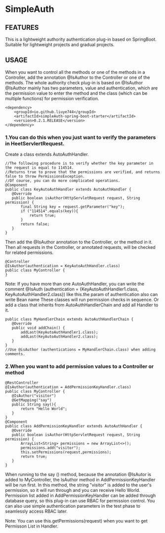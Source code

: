 # SimpleAuth
## FEATURES
This is a lightweight authority authentication plug-in based on SpringBoot. Suitable for lightweight projects and gradual projects.

## USAGE
When you want to control all the methods or one of the methods in a Controller, add the annotation @IsAuthor to the Controller or one of the methods.
The whole authority check plug-in is based on @IsAuthor
@IsAuthor mainly has two parameters, value and authentication, which are the permission value to enter the method and the class (which can be multiple functions) for permission verification.
```
<dependency>
    <groupId>io.github.liuye744</groupId>
    <artifactId>simpleAuth-spring-boot-starter</artifactId>
    <version>0.2.1.RELEASE</version>
</dependency>
```
### 1.You can do this when you just want to verify the parameters in HeetServlertRequest.
 Create a class extends AutoAuthHandler.
 ```
 //The following procedure is to verify whether the key parameter in the request is equal to 114514. 
 //Returns true to prove that the permissions are verified, and returns false to throw PermissionsException.
 //Of course, you can do more complicated operations.
@Component
public class KeyAutoAuthHandler extends AutoAuthHandler {
    @Override
    public boolean isAuthor(HttpServletRequest request, String permission) {
        final String key = request.getParameter("key");
        if ("114514".equals(key)){
            return true;
        }
        return false;
    }
}
 ```
 Then add the @IsAuthor annotation to the Controller, or the method in it. 
 Then all requests in the Controller, or annotated requests, will be checked for related permissions.
 ```
@Controller
@IsAuthor(authentication = KeyAutoAuthHandler.class)
public class MyController {
}
 ```
 Note: If you have more than one AutoAuthHandler, you can write the comment @IsAuth (authentication = {KeyAutoAuthHandler1.class, KeyAutoAuthHandler2.class}) like this.the param of authentication also can write Bean name 
 These classes will run permission checks in sequence.
 Or add a class that inherits from AutoAuthHandlerChain and add all Handler to it.
 ```
 public class MyHandlerChain extends AutoAuthHandlerChain {
    @Override
    public void addChain() {
        addLast(KeyAutoAuthHandler1.class);
        addLast(KeyAutoAuthHandler2.class);
    }
}
//Use @isAuthor (authentications = MyHandlerChain.class) when adding comments.
 ```
 
 ### 2.When you want to add permission values to a Controller or method
 ```
@RestController
@IsAuthor(authentication = AddPermissionKeyHandler.class)
public class MyController {
    @IsAuthor("visitor")
    @GetMapping("say")
    public String say(){
        return "Hello World";
    }
}
@Component
public class AddPermissionKeyHandler extends AutoAuthHandler {
    @Override
    public boolean isAuthor(HttpServletRequest request, String permission) {
        ArrayList<String> permissions = new ArrayList<>();
        permissions.add("visitor");
        this.setPermissions(request,permissions);
        return true;
    }
}
 ```
When running to the say () method, because the annotation @IsAutor is added to MyController, the IsAuthor method in AddPermissionKeyHandler will be run first. 
In this method, the string "visitor" is added to the user's permission, so it will run through and you can receive Hello World.
Permission list added in AddPermissionKeyHandler can be added through database query, so this plug-in can use RBAC for permission control. 
You can also use simple authentication parameters in the test phase to seamlessly access RBAC later.

Note: You can use this.getPermissions(request) when you want to get Permisson List in Handler.
